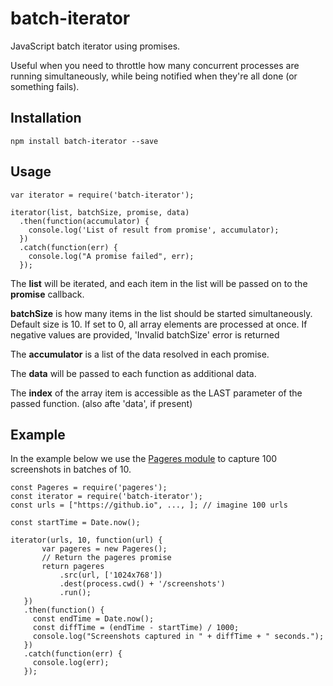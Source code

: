# batch-iterator
JavaScript batch iterator using promises.

Useful when you need to throttle how many concurrent processes are running simultaneously, while being notified when they're all done (or something fails).

## Installation

```
npm install batch-iterator --save
```

## Usage

```
var iterator = require('batch-iterator');

iterator(list, batchSize, promise, data)
  .then(function(accumulator) {
    console.log('List of result from promise', accumulator);
  })
  .catch(function(err) {
    console.log("A promise failed", err);
  });
```

The **list** will be iterated, and each item in the list will be passed on to
the **promise** callback.

**batchSize** is how many items in the list should be started simultaneously.
Default size is 10.
If set to 0, all array elements are processed at once.
If negative values are provided, 'Invalid batchSize' error is returned

The **accumulator** is a list of the data resolved in each promise.

The **data** will be passed to each function as additional data.

The **index** of the array item is accessible as the LAST parameter of the passed function. (also afte 'data', if present)

## Example
In the example below we use the [Pageres module](https://github.com/sindresorhus/pageres)
to capture 100 screenshots in batches of 10.

```
const Pageres = require('pageres');
const iterator = require('batch-iterator');
const urls = ["https://github.io", ..., ]; // imagine 100 urls

const startTime = Date.now();

iterator(urls, 10, function(url) {
       var pageres = new Pageres();
       // Return the pageres promise
       return pageres
           .src(url, ['1024x768'])
           .dest(process.cwd() + '/screenshots')
           .run();
   })
   .then(function() {
     const endTime = Date.now();
     const diffTime = (endTime - startTime) / 1000;
     console.log("Screenshots captured in " + diffTime + " seconds.");
   })
   .catch(function(err) {
     console.log(err);
   });
```
